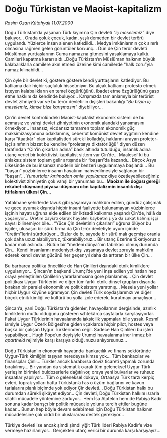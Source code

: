 # Doğu Türkistan ve Maoist-kapitalizm

*Rasim Ozan Kütahyalı 11.07.2009*

<div class="taraf_structure_2col_1zq">
<div class="margen_n">



 <p>Doğu Türkistan’da yaşanan Türk kıyımına Çin devleti <i>“iç meselemiz”</i> diye bakıyor... Orada çoluk çocuk, kadın, yaşlı demeden bir devlet terörü uygulandı. Yüzlerce insan alenen katledildi... Medya imkânlarının çok sınırlı olmasına rağmen gelen görüntüler korkunç... Dün de Çin terör devleti Müslüman yurttaşlarının Cuma namazına gitmesini yasaklamaya kalktı. Camileri kapatma kararı aldı...Doğu Türkistan’ın Müslüman halkının büyük kalabalıklarla camilere akın etmesi üzerine kimi camilerde “halk zoru”yla namaz kılınabildi... <br/><br/>Çin öyle bir devlet ki, göstere göstere kendi yurttaşlarını katlediyor. Bu katliama dair hiçbir suçluluk hissetmiyor. Bu alçak katliamı protesto etmek isteyen kalabalıkların en temel özgürlüğünü, ibadet etme özgürlüğünü gasp etme hakkını da kendinde buluyor... Karşımızda tam anlamıyla bir terörist devlet zihniyeti var ve bu terör devletinin dışişleri bakanlığı <i>“Bu bizim iç meselemiz, kimse bize karışmasın”</i> diyebiliyor... <br/><br/>Çin’in devlet kontrolündeki Maoist-kapitalist ekonomik sistemi de bu acımasız ve vahşi devlet zihniyetinin ekonomik alandaki yansımasını örnekliyor... İnsansız, vicdansız tamamen toplam ekonomik güç maksimizasyonuna odaklanmış, ceberrut komünist devlet aygıtının kendine karşı “itaatkâr” olan kapitalistleri sürekli kolladığı, haklarını arayan proleter-işçi sınıfının bizzat bu kendine “proletarya diktatörlüğü” diyen düzen tarafından “Çin’in çıkarları adına” baskı altında tutulduğu, insanlık adına utanç verici bir kolektivist-kapitalist sistem var Çin’de... Maalesef ki bu ahlaksız sistem toplam gelir artışında bir “başarı”da kazandı... Birçok Asya ülkesinde de bu insansız modelin bir benzeri uygulanmaya başlandı... Bu “başarı” yüzbinlerce insanın hayatının mahvedilmesiyle sağlanan bir “başarı”... <i>Yumurtalar kırılmadan omlet yapılamaz</i> diye özetleyebileceğimiz kolektivist zihniyetin çok vahşi bir yansıması bu...<b> Maoizm ile doğası gereği rekabet-düşmanı/ piyasa-düşmanı olan kapitalizmin insanlık dışı ittifakının ülkesi Çin...</b> <br/><br/>Yatakhane şehirlerde tavuk gibi yaşamaya mahkûm edilen, gündüz çalışmak ve gece uyumak dışında hiçbir insani faaliyette bulunamayan yüzbinlerce işçinin hayatı uğruna elde edilen bir iktisadi kalkınma yaşandı Çin’de, hâlâ da yaşanıyor... Üretim zayiatı olarak hayatını kaybetmiş ya da sakat kalmış işçi sayısı bilinemiyor bile... “Yüce Çin devletinin çıkarları” uğruna ölüyor bu işçiler, ulusaşırı bir sürü firma da Çin terör devletiyle uyum içinde “üretim”lerini sürdürüyor... Bizler de bu sayede bir sürü malı geçmişe oranla çok daha ucuz alabiliyoruz, tüketebiliyoruz... Bir utanç üzerine tüketiyoruz o kadar malı aslında... Bütün bir “medeni dünya”nın fabrikası olmuş durumda Çin... Kendi insanlarını medeniyet-dışı yaşamaya devlet zoruyla mahkûm ederek kendi devlet gücünü her geçen yıl daha da arttıran bir ülke Çin... <br/><br/>Bu barbarca politika öncelikle de Han Çinlileri dışındaki etnik kimliklere uygulanıyor... Şincan’ın başkenti Urumçi’de yeni inşa edilen yol hatları hep oraya yerleştirilen Çinlilerin yararlanmasına göre planlanmış... Çin devlet politikası Uygur Türklerini ve diğer tüm farklı etnik-dinsel grupları dışarıda bırakan bir paralel ekonomik ve politik sistem yaratmış... Mesela yeni yollar hiçbir Uygur köyüne uğramıyor. Çin devleti Türk soydaşlarımızı ve diğer birçok etnik kimliği ve kültürü bu yolla izole ederek, kurutmayı amaçlıyor... <br/><br/>Şincan’a, yani Doğu Türkistan’a gidenler, havayollarının dergisinde, azınlık kimliklerin mutlu olduğunu gösteren sahtekârca sayfalarla karşılaşıyorlar. Fakat Uygur Türklerinin havaalanında taksicilik yapmaları bile yasak. Resmî ismiyle Uygur Özerk Bölgesi’ne giden uçaklarda hiçbir pilot, hostes veya başka bir çalışan Uygur Türklerinden değil. Sadece Han Çinlileri bu işleri yapabiliyor... Hugh Pope’un deyişiyle Urumçi havaalanına iner inmez bir <i>apartheid</i> rejimiyle karşı karşıya olduğunuzu anlıyorsunuz... <br/><br/>Doğu Türkistan’ın ekonomik hayatında, bankacılık ve finans sektöründe Uygur-Türk kimliğini taşıyan neredeyse kimse yok... Tüm bankacılar ve finansçılar Çinli... Türkler ancak karaborsa döviz ticareti yapmak zorunda bırakılmış... Bir yandan da sistematik olarak tüm geleneksel Uygur Türk yerleşim birimleri buldozerlerle dağıtılıyor, oraya yeni bulvarlar ve ruhsuz inşaatlar yapılıyor... Tüm o geleneksel dokuyu, Ortaasya Türk tarzı kerpiç evleri, toprak yolları hatta Türkistan’a has o üzüm bağlarını ve kavun tarlalarını planlı biçimde yok ediyor Çin devleti... Doğu Türkistan halkı bu durumdan sürekli şikâyet ediyor... Çin devleti, Doğu Türkistan halkını ısrarla silahlı mücadele yöntemine zorluyor... Hem İsa Alptekin hem de Rabiya Kadir sonuna kadar barışçı bir politik mücadele yolunu tercih ettiler bugüne kadar... Bunun hep böyle devam edebilmesi için Doğu Türkistan halkının mücadelesine çok ciddi bir uluslararası destek gerekiyor... <br/><br/>Türkiye devleti ise ancak şimdi şimdi yiğit Türk lideri Rabiya Kadir’e vize vermeye hazırlanıyor... Gerçekten utanç verici bir durumla karşı karşıyayız...</p>
<br/>
<br/>
<br/>



<br/>


<div id="taraf_not">
</div>

</div>


</div>
